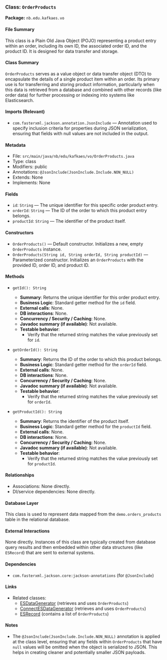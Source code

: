 ### Class: `OrderProducts`
**Package:** `nb.edu.kafkaes.vo`

#### File Summary
This class is a Plain Old Java Object (POJO) representing a product entry within an order, including its own ID, the associated order ID, and the product ID. It is designed for data transfer and storage.

#### Class Summary
`OrderProducts` serves as a value object or data transfer object (DTO) to encapsulate the details of a single product item within an order. Its primary use is for transferring and storing product information, particularly when this data is retrieved from a database and combined with other records (like order data) for further processing or indexing into systems like Elasticsearch.

#### Imports (Relevant)
- `com.fasterxml.jackson.annotation.JsonInclude` — Annotation used to specify inclusion criteria for properties during JSON serialization, ensuring that fields with null values are not included in the output.

#### Metadata
- File: `src/main/java/nb/edu/kafkaes/vo/OrderProducts.java`
- Type: class
- Modifiers: public
- Annotations: `@JsonInclude(JsonInclude.Include.NON_NULL)`
- Extends: None
- Implements: None

#### Fields
- `id`: `String` — The unique identifier for this specific order product entry.
- `orderId`: `String` — The ID of the order to which this product entry belongs.
- `productId`: `String` — The identifier of the product itself.

#### Constructors
- `OrderProducts()` — Default constructor. Initializes a new, empty `OrderProducts` instance.
- `OrderProducts(String id, String orderId, String productId)` — Parameterized constructor. Initializes an `OrderProducts` with the provided ID, order ID, and product ID.

#### Methods
- `getId(): String`
  - **Summary**: Returns the unique identifier for this order product entry.
  - **Business Logic**: Standard getter method for the `id` field.
  - **External calls**: None.
  - **DB interactions**: None.
  - **Concurrency / Security / Caching**: None.
  - **Javadoc summary (if available)**: Not available.
  - **Testable behavior**:
    - Verify that the returned string matches the value previously set for `id`.

- `getOrderId(): String`
  - **Summary**: Returns the ID of the order to which this product belongs.
  - **Business Logic**: Standard getter method for the `orderId` field.
  - **External calls**: None.
  - **DB interactions**: None.
  - **Concurrency / Security / Caching**: None.
  - **Javadoc summary (if available)**: Not available.
  - **Testable behavior**:
    - Verify that the returned string matches the value previously set for `orderId`.

- `getProductId(): String`
  - **Summary**: Returns the identifier of the product itself.
  - **Business Logic**: Standard getter method for the `productId` field.
  - **External calls**: None.
  - **DB interactions**: None.
  - **Concurrency / Security / Caching**: None.
  - **Javadoc summary (if available)**: Not available.
  - **Testable behavior**:
    - Verify that the returned string matches the value previously set for `productId`.

#### Relationships
- Associations: None directly.
- DI/service dependencies: None directly.

#### Database Layer
This class is used to represent data mapped from the `demo.orders_products` table in the relational database.

#### External Interactions
None directly. Instances of this class are typically created from database query results and then embedded within other data structures (like `ESRecord`) that are sent to external systems.

#### Dependencies
- `com.fasterxml.jackson.core:jackson-annotations` (for `@JsonInclude`)

#### Links
- Related classes:
  - [ESDataGenerator](specs/src/main/java/nb/edu/kafkaes/sql/ESDataGenerator.md) (retrieves and uses `OrderProducts`)
  - [ConnectESDataGenerator](specs/src/main/java/nb/edu/kafkaes/connect/ConnectESDataGenerator.md) (retrieves and uses `OrderProducts`)
  - [ESRecord](specs/src/main/java/nb/edu/kafkaes/vo/ESRecord.md) (contains a list of `OrderProducts`)

#### Notes
- The `@JsonInclude(JsonInclude.Include.NON_NULL)` annotation is applied at the class level, ensuring that any fields within `OrderProducts` that have `null` values will be omitted when the object is serialized to JSON. This helps in creating cleaner and potentially smaller JSON payloads.
